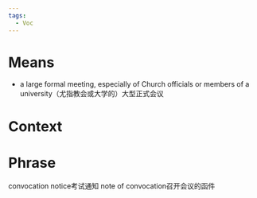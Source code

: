 ```yaml
---
tags:
  - Voc
---
```

# Means
- a large formal meeting, especially of Church officials or members of a university（尤指教会或大学的）大型正式会议
# Context

# Phrase
convocation notice考试通知
note of convocation召开会议的函件